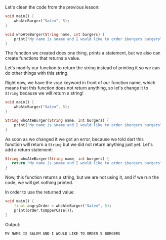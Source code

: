 Let's clean the code from the previous lesson:

```dart
void main() {
    whoAteBurger("Salem", 5);
}

void whoAteBurger(String name, int burgers) {
    print("My name is $name and I would like to order $burgers burgers");
}
```

The function we created does one thing, prints a statement, but we also can create functions that returns a value.

Let's modify our function to return the string instead of printing it so we can do other things with this string.

Right now, we have the `void` keyword in front of our function name, which means that this function does not return anything, so let's change it to `String` because we will return a string!

```dart
void main() {
    whoAteBurger("Salem", 5);
}

String whoAteBurger(String name, int burgers) {
    print("My name is $name and I would like to order $burgers burgers");
}
```

As soon as we changed it we got an error, because we told dart this function will return a `String` but we did not return anything just yet. Let's add a return statement:

```dart
String whoAteBurger(String name, int burgers) {
   return "My name is $name and I would like to order $burgers burgers";
}
```

Now, this function returns a string, but we are not using it, and if we run the code, we will get nothing printed.

In order to use the returned value:

```dart
void main() {
    final angryOrder = whoAteBurger("Salem", 5);
    print(order.toUpperCase());
}
```

Output:

```
MY NAME IS SALEM AND I WOULD LIKE TO ORDER 5 BURGERS
```
